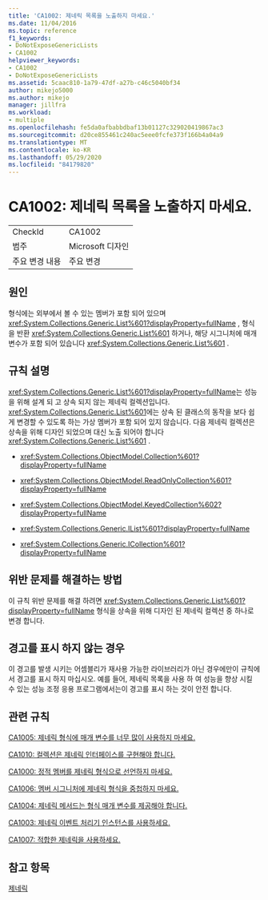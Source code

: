 ```yaml
---
title: 'CA1002: 제네릭 목록을 노출하지 마세요.'
ms.date: 11/04/2016
ms.topic: reference
f1_keywords:
- DoNotExposeGenericLists
- CA1002
helpviewer_keywords:
- CA1002
- DoNotExposeGenericLists
ms.assetid: 5caac810-1a79-47df-a27b-c46c5040bf34
author: mikejo5000
ms.author: mikejo
manager: jillfra
ms.workload:
- multiple
ms.openlocfilehash: fe5da0afbabbdbaf13b01127c329020419867ac3
ms.sourcegitcommit: d20ce855461c240ac5eee0fcfe373f166b4a04a9
ms.translationtype: MT
ms.contentlocale: ko-KR
ms.lasthandoff: 05/29/2020
ms.locfileid: "84179820"
---
```

# <a name="ca1002-do-not-expose-generic-lists"></a>CA1002: 제네릭 목록을 노출하지 마세요.

|||
|-|-|
|CheckId|CA1002|
|범주|Microsoft 디자인|
|주요 변경 내용|주요 변경|

## <a name="cause"></a>원인

형식에는 외부에서 볼 수 있는 멤버가 포함 되어 있으며 <xref:System.Collections.Generic.List%601?displayProperty=fullName> , 형식을 반환 <xref:System.Collections.Generic.List%601> 하거나, 해당 시그니처에 매개 변수가 포함 되어 있습니다 <xref:System.Collections.Generic.List%601> .

## <a name="rule-description"></a>규칙 설명

<xref:System.Collections.Generic.List%601?displayProperty=fullName>는 성능을 위해 설계 되 고 상속 되지 않는 제네릭 컬렉션입니다. <xref:System.Collections.Generic.List%601>에는 상속 된 클래스의 동작을 보다 쉽게 변경할 수 있도록 하는 가상 멤버가 포함 되어 있지 않습니다. 다음 제네릭 컬렉션은 상속을 위해 디자인 되었으며 대신 노출 되어야 합니다 <xref:System.Collections.Generic.List%601> .

- <xref:System.Collections.ObjectModel.Collection%601?displayProperty=fullName>

- <xref:System.Collections.ObjectModel.ReadOnlyCollection%601?displayProperty=fullName>

- <xref:System.Collections.ObjectModel.KeyedCollection%602?displayProperty=fullName>

- <xref:System.Collections.Generic.IList%601?displayProperty=fullName>

- <xref:System.Collections.Generic.ICollection%601?displayProperty=fullName>

## <a name="how-to-fix-violations"></a>위반 문제를 해결하는 방법

이 규칙 위반 문제를 해결 하려면 <xref:System.Collections.Generic.List%601?displayProperty=fullName> 형식을 상속을 위해 디자인 된 제네릭 컬렉션 중 하나로 변경 합니다.

## <a name="when-to-suppress-warnings"></a>경고를 표시 하지 않는 경우

이 경고를 발생 시키는 어셈블리가 재사용 가능한 라이브러리가 아닌 경우에만이 규칙에서 경고를 표시 하지 마십시오. 예를 들어, 제네릭 목록을 사용 하 여 성능을 향상 시킬 수 있는 성능 조정 응용 프로그램에서는이 경고를 표시 하는 것이 안전 합니다.

## <a name="related-rules"></a>관련 규칙

[CA1005: 제네릭 형식에 매개 변수를 너무 많이 사용하지 마세요.](../code-quality/ca1005.md)

[CA1010: 컬렉션은 제네릭 인터페이스를 구현해야 합니다.](../code-quality/ca1010.md)

[CA1000: 정적 멤버를 제네릭 형식으로 선언하지 마세요.](../code-quality/ca1000.md)

[CA1006: 멤버 시그니처에 제네릭 형식을 중첩하지 마세요.](../code-quality/ca1006.md)

[CA1004: 제네릭 메서드는 형식 매개 변수를 제공해야 합니다.](../code-quality/ca1004.md)

[CA1003: 제네릭 이벤트 처리기 인스턴스를 사용하세요.](../code-quality/ca1003.md)

[CA1007: 적합한 제네릭을 사용하세요.](../code-quality/ca1007.md)

## <a name="see-also"></a>참고 항목

[제네릭](/dotnet/csharp/programming-guide/generics/index)
